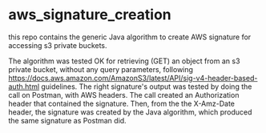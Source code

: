# aws_signature_creation
this repo contains the generic Java algorithm to create AWS signature for accessing s3 private buckets.

The algorithm was tested OK for retrieving (GET) an object from an s3 private bucket, without any query parameters, following https://docs.aws.amazon.com/AmazonS3/latest/API/sig-v4-header-based-auth.html guidelines.
The right signature's output was tested by doing the call on Postman, with AWS headers. The call created an Authorization header that contained the signature.
Then, from the the X-Amz-Date header, the signature was created by the Java algorithm, which produced the same signature as Postman did.
